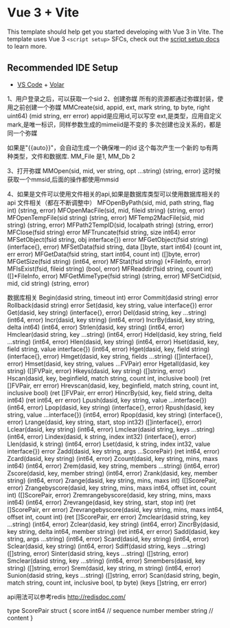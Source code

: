 # Vue 3 + Vite

This template should help get you started developing with Vue 3 in Vite. The template uses Vue 3 `<script setup>` SFCs, check out the [script setup docs](https://v3.vuejs.org/api/sfc-script-setup.html#sfc-script-setup) to learn more.

## Recommended IDE Setup

- [VS Code](https://code.visualstudio.com/) + [Volar](https://marketplace.visualstudio.com/items?itemName=Vue.volar)

1、用户登录之后，可以获取一个sid
2、创建弥媒
所有的资源都通过弥媒封装，使用之前创建一个弥媒
MMCreate(sid, appid, ext, mark string, tp byte, right uint64) (mid string, err error)
appid是应用id,可以写空
ext,是类型，应用自定义
mark,是唯一标识，同样参数生成的mimeiid是不变的
多次创建也没关系的，都是同一个弥媒

如果是"{{auto}}"，会自动生成一个确保唯一的id
这个每次产生一个新的
tp有两种类型，文件和数据库. MM_File 是1, MM_Db 2

3、打开弥媒
MMOpen(sid, mid, ver string, opt ...string) (string, error)
这时候获取一个mmsid,后面的操作都使用mmsid

4、如果是文件可以使用文件相关的api,如果是数据库类型可以使用数据库相关的api
文件相关（都在不断调整中）
 MFOpenByPath(sid, mid, path string, flag int) (string, error)
 MFOpenMacFile(sid, mid, fileid string) (string, error)
 MFOpenTempFile(sid string) (string, error)
 MFTemp2MacFile(sid, mid string) (string, error)
 MFPath2TempID(sid, localpath string) (string, error)
 MFClose(fsid string) error
 MFTruncate(fsid string, size int64) error
 MFSetObject(fsid string, obj interface{}) error
 MFGetObject(fsid string) (interface{}, error)
 MFSetData(fsid string, data []byte, start int64) (count int, err error)
 MFGetData(fsid string, start int64, count int) ([]byte, error)
 MFGetSize(fsid string) (int64, error)
 MFStat(fsid string) (*FileInfo, error)
 MFIsExist(fsid, fileid string) (bool, error)
 MFReaddir(fsid string, count int) ([]*FileInfo, error)
 MFGetMimeType(fsid string) (string, error)
 MFSetCid(sid, mid, cid string) (string, error)
 
数据库相关
 Begin(dasid string, timeout int) error
 Commit(dasid string) error
 Rollback(dasid string) error
 Set(dasid, key string, value interface{}) error
 Get(dasid, key string) (interface{}, error)
 Del(dasid string, key ...string) (int64, error)
 Incr(dasid, key string) (int64, error)
 IncrBy(dasid, key string, delta int64) (int64, error)
 Strlen(dasid, key string) (int64, error)
 Hmclear(dasid string, key ...string) (int64, error)
 Hdel(dasid, key string, field ...string) (int64, error)
 Hlen(dasid, key string) (int64, error)
 Hset(dasid, key, field string, value interface{}) (int64, error)
 Hget(dasid, key, field string) (interface{}, error)
 Hmget(dasid, key string, fields ...string) ([]interface{}, error)
Hmset(dasid, key string, values ...FVPair) error
 Hgetall(dasid, key string) ([]FVPair, error)
 Hkeys(dasid, key string) ([]string, error)
 Hscan(dasid, key, beginfield, match string, count int, inclusive bool) (ret []FVPair, err error)
 Hrevscan(dasid, key, beginfield, match string, count int, inclusive bool) (ret []FVPair, err error)
 HincrBy(sid, key, field string, delta int64) (ret int64, err error)
 Lpush(dasid, key string, value ...interface{}) (int64, error)
 Lpop(dasid, key string) (interface{}, error)
 Rpush(dasid, key string, value ...interface{}) (int64, error)
 Rpop(dasid, key string) (interface{}, error)
 Lrange(dasid, key string, start, stop int32) ([]interface{}, error)
 Lclear(dasid, key string) (int64, error)
 Lmclear(dasid string, keys ...string) (int64, error)
 Lindex(dasid, k string, index int32) (interface{}, error)
 Llen(dasid, k string) (int64, error)
 Lset(dasid, k string, index int32, value interface{}) error
 Zadd(dasid, key string, args ...ScorePair) (ret int64, error)
 Zcard(dasid, key string) (int64, error)
 Zcount(dasid, key string, mins, maxs int64) (int64, error)
 Zrem(dasid, key string, members ...string) (int64, error)
 Zscore(dasid, key, member string) (int64, error)
 Zrank(dasid, key, member string) (int64, error)
 Zrange(dasid, key string, mins, maxs int) ([]ScorePair, error)
 Zrangebyscore(dasid, key string, mins, maxs int64, offset int, count int) ([]ScorePair, error)
 Zremrangebyscore(dasid, key string, mins, maxs int64) (int64, error)
 Zrevrange(dasid, key string, start, stop int) (ret []ScorePair, err error)
 Zrevrangebyscore(dasid, key string, mins, maxs int64, offset int, count int) (ret []ScorePair, err error)
 Zmclear(dasid string, key ...string) (int64, error)
 Zclear(dasid, key string) (int64, error)
 ZincrBy(dasid, key string, delta int64, member string) (ret int64, err error)
 Sadd(dasid, key string, args ...string) (int64, error)
 Scard(dasid, key string) (int64, error)
 Sclear(dasid, key string) (int64, error)
 Sdiff(dasid string, keys ...string) ([]string, error)
 Sinter(dasid string, keys ...string) ([]string, error)
 Smclear(dasid string, key ...string) (int64, error)
 Smembers(dasid, key string) ([]string, error)
 Srem(dasid, key string, m string) (int64, error)
 Sunion(dasid string, keys ...string) ([]string, error)
 Scan(dasid string, begin, match string, count int, inclusive bool, tp byte) (keys []string, err error)

 api用法可以参考redis
 http://redisdoc.com/

 type ScorePair struct {
 score  int64       // sequence number
 member string      // content
}